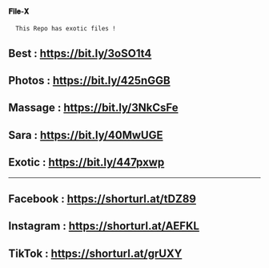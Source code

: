 
#### 𝐅𝐢𝐥𝐞-𝐗 
```
  𝚃𝚑𝚒𝚜 𝚁𝚎𝚙𝚘 𝚑𝚊𝚜 𝚎𝚡𝚘𝚝𝚒𝚌 𝚏𝚒𝚕𝚎𝚜 !
```
## Best : https://bit.ly/3oSO1t4

## Photos : https://bit.ly/425nGGB

## Massage : https://bit.ly/3NkCsFe

## Sara : https://bit.ly/40MwUGE

## Exotic : https://bit.ly/447pxwp

_____________________________________
## Facebook : https://shorturl.at/tDZ89

## Instagram : https://shorturl.at/AEFKL

## TikTok : https://shorturl.at/grUXY

